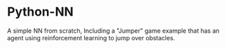 # Python-NN
A simple NN from scratch, Including a "Jumper" game example that has an agent using reinforcement learning to jump over obstacles.
